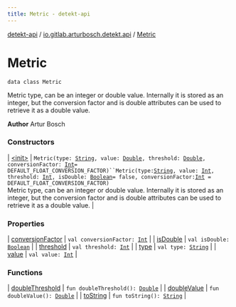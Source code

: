 ```yaml
---
title: Metric - detekt-api
---
```


[detekt-api](../../index.html) / [io.gitlab.arturbosch.detekt.api](../index.html) / [Metric](./index.html)

# Metric

`data class Metric`

Metric type, can be an integer or double value. Internally it is stored as an integer,
but the conversion factor and is double attributes can be used to retrieve it as a double value.

**Author**
Artur Bosch

### Constructors

| [&lt;init&gt;](-init-.html) | `Metric(type: `[`String`](https://kotlinlang.org/api/latest/jvm/stdlib/kotlin/-string/index.html)`, value: `[`Double`](https://kotlinlang.org/api/latest/jvm/stdlib/kotlin/-double/index.html)`, threshold: `[`Double`](https://kotlinlang.org/api/latest/jvm/stdlib/kotlin/-double/index.html)`, conversionFactor: `[`Int`](https://kotlinlang.org/api/latest/jvm/stdlib/kotlin/-int/index.html)` = DEFAULT_FLOAT_CONVERSION_FACTOR)``Metric(type: `[`String`](https://kotlinlang.org/api/latest/jvm/stdlib/kotlin/-string/index.html)`, value: `[`Int`](https://kotlinlang.org/api/latest/jvm/stdlib/kotlin/-int/index.html)`, threshold: `[`Int`](https://kotlinlang.org/api/latest/jvm/stdlib/kotlin/-int/index.html)`, isDouble: `[`Boolean`](https://kotlinlang.org/api/latest/jvm/stdlib/kotlin/-boolean/index.html)` = false, conversionFactor: `[`Int`](https://kotlinlang.org/api/latest/jvm/stdlib/kotlin/-int/index.html)` = DEFAULT_FLOAT_CONVERSION_FACTOR)`<br>Metric type, can be an integer or double value. Internally it is stored as an integer, but the conversion factor and is double attributes can be used to retrieve it as a double value. |

### Properties

| [conversionFactor](conversion-factor.html) | `val conversionFactor: `[`Int`](https://kotlinlang.org/api/latest/jvm/stdlib/kotlin/-int/index.html) |
| [isDouble](is-double.html) | `val isDouble: `[`Boolean`](https://kotlinlang.org/api/latest/jvm/stdlib/kotlin/-boolean/index.html) |
| [threshold](threshold.html) | `val threshold: `[`Int`](https://kotlinlang.org/api/latest/jvm/stdlib/kotlin/-int/index.html) |
| [type](type.html) | `val type: `[`String`](https://kotlinlang.org/api/latest/jvm/stdlib/kotlin/-string/index.html) |
| [value](value.html) | `val value: `[`Int`](https://kotlinlang.org/api/latest/jvm/stdlib/kotlin/-int/index.html) |

### Functions

| [doubleThreshold](double-threshold.html) | `fun doubleThreshold(): `[`Double`](https://kotlinlang.org/api/latest/jvm/stdlib/kotlin/-double/index.html) |
| [doubleValue](double-value.html) | `fun doubleValue(): `[`Double`](https://kotlinlang.org/api/latest/jvm/stdlib/kotlin/-double/index.html) |
| [toString](to-string.html) | `fun toString(): `[`String`](https://kotlinlang.org/api/latest/jvm/stdlib/kotlin/-string/index.html) |

